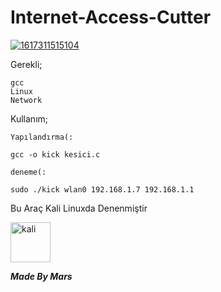 # Internet-Access-Cutter
<a href="https://ibb.co/cxgKGYw"><img src="https://i.ibb.co/g6jb54d/1617311515104.png" alt="1617311515104" border="0"></a>

Gerekli;
```
gcc
Linux
Network
```

Kullanım;

```
Yapılandırma(:

gcc -o kick kesici.c

deneme(:

sudo ./kick wlan0 192.168.1.7 192.168.1.1

```

Bu Araç Kali Linuxda Denenmiştir

<a href="https://emoji.gg/emoji/3225_kali"><img src="https://emoji.gg/assets/emoji/3225_kali.png" width="64px" height="64px" alt="kali"></a>



***Made By Mars***
